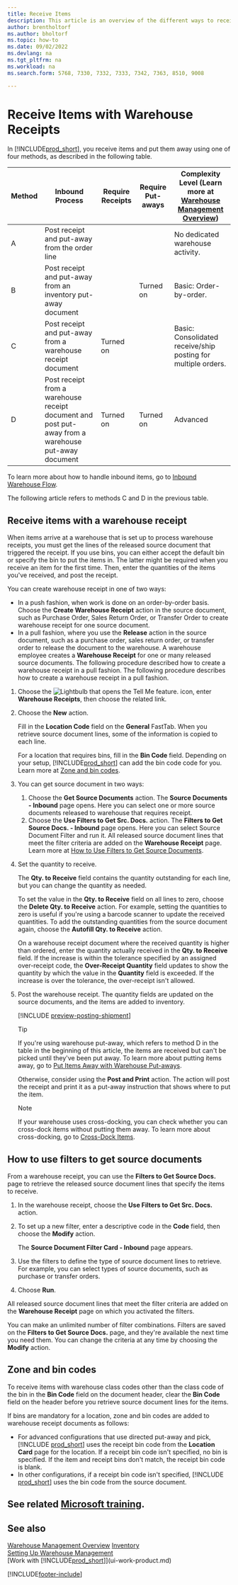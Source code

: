 ```yaml
---
title: Receive Items
description: This article is an overview of the different ways to receive items at a warehouse with a warehouse receipt.
author: brentholtorf
ms.author: bholtorf
ms.topic: how-to
ms.date: 09/02/2022
ms.devlang: na
ms.tgt_pltfrm: na
ms.workload: na
ms.search.form: 5768, 7330, 7332, 7333, 7342, 7363, 8510, 9008

---
```

# Receive Items with Warehouse Receipts

In [!INCLUDE[prod_short](includes/prod_short.md)], you receive items and put them away using one of four methods, as described in the following table.

|Method|Inbound Process|Require Receipts|Require Put-aways|Complexity Level (Learn more at [Warehouse Management Overview](design-details-warehouse-management.md))|  
|------------|---------------------|--------------|----------------|------------|  
|A|Post receipt and put-away from the order line|||No dedicated warehouse activity.|  
|B|Post receipt and put-away from an inventory put-away document||Turned on|Basic: Order-by-order.|  
|C|Post receipt and put-away from a warehouse receipt document|Turned on||Basic: Consolidated receive/ship posting for multiple orders.|  
|D|Post receipt from a warehouse receipt document and post put-away from a warehouse put-away document|Turned on|Turned on|Advanced|  

To learn more about how to handle inbound items, go to [Inbound Warehouse Flow](design-details-inbound-warehouse-flow.md).

The following article refers to methods C and D in the previous table.

## Receive items with a warehouse receipt

When items arrive at a warehouse that is set up to process warehouse receipts, you must get the lines of the released source document that triggered the receipt. If you use bins, you can either accept the default bin or specify the bin to put the items in. The latter might be required when you receive an item for the first time. Then, enter the quantities of the items you've received, and post the receipt.  

You can create warehouse receipt in one of two ways:

* In a push fashion, when work is done on an order-by-order basis. Choose the **Create Warehouse Receipt** action in the source document, such as Purchase Order, Sales Return Order, or Transfer Order to create warehouse receipt for one source document.
* In a pull fashion, where you use the **Release** action in the source document, such as a purchase order, sales return order, or transfer order to release the document to the warehouse. A warehouse employee creates a **Warehouse Receipt** for one or many released source documents. The following procedure described how to create a warehouse receipt in a pull fashion. The following procedure describes how to create a warehouse receipt in a pull fashion.

1. Choose the ![Lightbulb that opens the Tell Me feature.](media/ui-search/search_small.png "Tell me what you want to do") icon, enter **Warehouse Receipts**, then choose the related link.  
2. Choose the **New** action.  

    Fill in the **Location Code** field on the **General** FastTab. When you retrieve source document lines, some of the information is copied to each line.

    For a location that requires bins, fill in the **Bin Code** field. Depending on your setup, [!INCLUDE[prod_short](includes/prod_short.md)] can add the bin code code for you. Learn more at [Zone and bin codes](warehouse-how-receive-items.md#zone-and-bin-codes).  

3. You can get source document in two ways:

    1. Choose the **Get Source Documents** action. The **Source Documents - Inbound** page opens. Here you can select one or more source documents released to warehouse that requires receipt.
    2. Choose the **Use Filters to Get Src. Docs.** action. The **Filters to Get Source Docs. - Inbound** page opens. Here you can select Source Document Filter and run it. All released source document lines that meet the filter criteria are added on the **Warehouse Receipt** page. Learn more at [How to Use Filters to Get Source Documents](warehouse-how-receive-items.md#how-to-use-filters-to-get-source-documents).

4. Set the quantity to receive.

    The **Qty. to Receive** field contains the quantity outstanding for each line, but you can change the quantity as needed. 

    To set the value in the **Qty. to Receive** field on all lines to zero, choose the **Delete Qty. to Receive** action. For example, setting the quantities to zero is useful if you're using a barcode scanner to update the received quantities. To add the outstanding quantities from the source document again, choose the **Autofill Qty. to Receive** action.  

    On a warehouse receipt document where the received quantity is higher than ordered, enter the quantity actually received in the **Qty. to Receive** field. If the increase is within the tolerance specified by an assigned over-receipt code, the **Over-Receipt Quantity** field updates to show the quantity by which the value in the **Quantity** field is exceeded. If the increase is over the tolerance, the over-receipt isn't allowed.

5. Post the warehouse receipt. The quantity fields are updated on the source documents, and the items are added to inventory.  

    [!INCLUDE [preview-posting-shipment](includes/preview-posting-shipment.md)]

    > [!TIP]
    > If you're using warehouse put-away, which refers to method D in the table in the beginning of this article, the items are received but can't be picked until they've been put away. To learn more about putting items away, go to [Put Items Away with Warehouse Put-aways](warehouse-how-to-put-items-away-with-warehouse-put-aways.md).
    >
    > Otherwise, consider using the **Post and Print** action. The action will post the receipt and print it as a put-away instruction that shows where to put the item.

    > [!NOTE]  
    > If your warehouse uses cross-docking, you can check whether you can cross-dock items without putting them away. To learn more about cross-docking, go to [Cross-Dock Items](warehouse-how-to-cross-dock-items.md).

## How to use filters to get source documents

From a warehouse receipt, you can use the **Filters to Get Source Docs.** page to retrieve the released source document lines that specify the items to receive.

1. In the warehouse receipt, choose the **Use Filters to Get Src. Docs.** action.
2. To set up a new filter, enter a descriptive code in the **Code** field, then choose the **Modify** action.

    The **Source Document Filter Card - Inbound** page appears.

3. Use the filters to define the type of source document lines to retrieve. For example, you can select types of source documents, such as purchase or transfer orders.
4. Choose **Run**.  

All released source document lines that meet the filter criteria are added on the **Warehouse Receipt** page on which you activated the filters.

You can make an unlimited number of filter combinations. Filters are saved on the **Filters to Get Source Docs.** page, and they're available the next time you need them. You can change the criteria at any time by choosing the **Modify** action.

## Zone and bin codes

To receive items with warehouse class codes other than the class code of the bin in the **Bin Code** field on the document header, clear the **Bin Code** field on the header before you retrieve source document lines for the items.  
<!-- TBD, table with comparison of various options-->

If bins are mandatory for a location, zone and bin codes are added to warehouse receipt documents as follows:

* For advanced configurations that use directed put-away and pick, [!INCLUDE [prod_short](includes/prod_short.md)] uses the receipt bin code from the **Location Card** page for the location. If a receipt bin code isn't specified, no bin is specified. If the item and receipt bins don't match, the receipt bin code is blank.
* In other configurations, if a receipt bin code isn't specified, [!INCLUDE [prod_short](includes/prod_short.md)] uses the bin code from the source document.

## See related [Microsoft training](/training/modules/receive-invoice-dynamics-d365-business-central/index).

## See also

[Warehouse Management Overview](design-details-warehouse-management.md)
[Inventory](inventory-manage-inventory.md)  
[Setting Up Warehouse Management](warehouse-setup-warehouse.md)  
[Work with [!INCLUDE[prod_short](includes/prod_short.md)]](ui-work-product.md)  

[!INCLUDE[footer-include](includes/footer-banner.md)]
